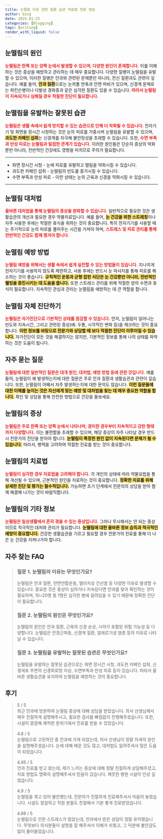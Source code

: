 ```yaml
---
title: 눈떨림 이유 관련 질환 습관 치료법 전문 정보
author: bing
date: 2025-01-25
categories: [Blogging]
tags: [writing]
render_with_liquid: false
---
```



<h2 id='눈떨림의원인'>눈떨림의 원인</h2>

<p><b><span style="color: #ee2323;">눈떨림은 한쪽 또는 양쪽 눈에서 발생할 수 있으며, 다양한 원인이 존재합니다.</span></b> 이를 이해하는 것은 증상을 예방하고 관리하는 데 매우 중요합니다. 다양한 질병이 눈떨림을 유발할 수 있으며, 이러한 질병은 안과와 관련된 문제뿐만 아니라, 전신 질환과도 관련이 깊습니다. 예를 들어, <b><span style="background-color: #ffe066;">안과 질환</span></b>으로는 눈꺼풀 연축과 안면 마비가 있으며, 신경계 문제로는 파킨슨병이나 다발성 경화증과 같은 심각한 질환도 있을 수 있습니다. <b><span style="color: #ee2323;">따라서 눈떨림이 지속되거나 심해질 경우 적절한 진단이 필요합니다.</span></b></p>

<h2 id='눈떨림의유발요인'>눈떨림을 유발하는 잘못된 습관</h2>

<p><b><span style="color: #ee2323;">눈떨림은 생활 속에서 쉽게 방치할 수 있는 습관으로 인해 더 악화될 수 있습니다.</span></b> 전자기기 및 화면을 장시간 시청하는 것은 눈의 피로를 가중시켜 눈떨림을 유발할 수 있으며, <b><span style="background-color: #ffe066;">과도한 카페인 섭취</span></b>는 신경계를 자극해 불안정성을 초래할 수 있습니다. 또한, <b><span style="color: #ee2323;">수면 부족과 만성 피로는 눈떨림과 밀접한 관계가 있습니다.</span></b> 이러한 원인들은 단순히 증상의 악화뿐만 아니라, 전반적인 건강에도 영향을 미치므로 주의가 필요합니다.</p>

<hr />

<ul>
    <li>화면 장시간 시청 - 눈에 피로를 유발하고 떨림을 악화시킬 수 있습니다.</li>
    <li>과도한 카페인 섭취 - 눈떨림의 빈도를 증가시킬 수 있습니다.</li>
    <li>수면 부족과 만성 피로 - 이런 상태는 눈의 근육과 신경을 약화시킬 수 있습니다.</li>
</ul>

<hr />

<h2 id='눈떨림의대처법'>눈떨림 대처법</h2>

<p><b><span style="color: #ee2323;">올바른 대처법을 통해 눈떨림의 증상을 완화할 수 있습니다.</span></b> 일반적으로 필요한 것은 생활습관의 개선과 필요한 경우 약물치료입니다. 예를 들어, <b><span style="background-color: #ffe066;">눈 건강을 위한 스트레칭</span></b>이나 자주 사용한 후에는 적절한 휴식을 취하는 것이 중요합니다. 특히 전자기기를 사용할 때는 주기적으로 눈의 피로를 풀어주는 시간을 가져야 하며, <b><span style="color: #ee2323;">스트레스 및 피로 관리를 통해 전반적인 건강도 함께 챙겨야 합니다.</span></b></p>

<h2 id='눈떨림예방법'>눈떨림 예방 방법</h2>

<p><b><span style="color: #ee2323;">눈떨림 예방을 위해서는 생활 속에서 쉽게 실천할 수 있는 방법들이 있습니다.</span></b> 지나치게 전자기기를 사용하지 않도록 제한하고, 사용 후에는 반드시 눈 마사지를 통해 피로를 해소하는 것이 좋습니다. <b><span style="background-color: #ffe066;">규칙적인 운동과 균형 잡힌 식단은 눈 건강뿐만 아니라, 전반적인 웰빙을 증진시키는 데 도움을 줍니다.</span></b> 또한 스트레스 관리를 위해 적절한 양의 수면과 휴식이 필요합니다. 지속적인 관심과 관리는 눈떨림을 예방하는 데 큰 역할을 합니다.</p>

<h2 id='눈떨림자체진단'>눈떨림 자체 진단하기</h2>

<p><b><span style="color: #ee2323;">눈떨림은 자가진단으로 기본적인 상태를 점검할 수 있습니다.</span></b> 먼저, 눈떨림이 일어나는 빈도와 지속시간, 그리고 관련된 증상(예: 두통, 시각적인 변화 등)을 체크하는 것이 중요합니다. <b><span style="background-color: #ffe066;">이런 정보를 바탕으로 전문가와 상담할 때 보다 적절한 진단이 이루어질 수 있습니다.</span></b> 자가진단이 모든 것을 해결하지는 않지만, 기본적인 정보를 통해 나의 상태를 파악하는 것은 도움이 됩니다.</p>

<h2 id='자주묻는질문'>자주 묻는 질문</h2>

<p><b><span style="color: #ee2323;">눈떨림에 대한 일반적인 질문은 대개 원인, 대처법, 예방 방법 등에 관한 것입니다.</span></b> 예를 들어, 눈떨림이 왜 발생하는지에 대한 질문은 주로 안과 질환과 생활습관과 관련이 깊습니다. 또한, 눈떨림이 어째서 자주 발생하는지에 대한 문의도 많습니다. <b><span style="background-color: #ffe066;">이런 질문들에 대한 이해를 높이는 것은 자신에게 맞는 예방 및 대처법을 찾는 데 매우 중요한 역할을 합니다.</span></b> 확인 및 상담을 통해 안전한 방법으로 건강을 돌보세요.</p>

<h2 id='눈떨림의증상'>눈떨림의 증상</h2>

<p><b><span style="color: #ee2323;">눈떨림은 주로 한쪽 또는 양쪽 눈에서 나타나며, 경미한 경우부터 지속적이고 강한 형태까지 다양합니다.</span></b> 이는 불편함을 초래할 수 있으며, 해당 증상이 자주 나타날 경우 반드시 전문가의 진단을 받아야 합니다. <b><span style="background-color: #ffe066;">눈떨림이 특정한 원인 없이 지속된다면 문제가 될 수 있습니다.</span></b> 따라서, 병력을 고려하여 적절한 진료를 받는 것이 중요합니다.</p>

<h2 id='눈떨림의치료법'>눈떨림의 치료법</h2>

<p><b><span style="color: #ee2323;">눈떨림이 심각한 경우 치료법을 고려해야 합니다.</span></b> 각 개인의 상태에 따라 약물요법을 통해 개선될 수 있으며, 근본적인 원인을 치료하는 것이 중요합니다. <b><span style="background-color: #ffe066;">정확한 치료를 위해 상세한 진단 및 평가는 필수적입니다.</span></b> 가능하면 초기 단계에서 전문의의 상담을 받아 함께 해결해 나가는 것이 바람직합니다.</p>

<h2 id='눈떨림의기타정보'>눈떨림의 기타 정보</h2>

<p><b><span style="color: #ee2323;">눈떨림은 일상생활에서 흔히 겪을 수 있는 증상입니다.</span></b> 그러나 무시해서는 안 되는 증상이므로 적극적인 대처와 관리가 필요합니다. <b><span style="background-color: #ffe066;">눈떨림에 대한 올바른 정보 습득과 적극적인 예방이 중요합니다.</span></b> 건강한 생활습관을 기르고 필요할 경우 전문가의 진료를 통해 더 나은 눈 건강을 지켜나가야 합니다.</p>


<h2 id='자주_찾는_FAQ'>자주 찾는 FAQ</h2>
<div itemscope="" itemtype="https://schema.org/FAQPage"> 
<blockquote> 
<div itemscope="" itemprop="mainEntity" itemtype="https://schema.org/Question"> 
<h3 itemprop="name">질문 1. 눈떨림의 이유는 무엇인가요?</h3> 
<div itemscope="" itemprop="acceptedAnswer" itemtype="https://schema.org/Answer"> 
<span itemprop="text"> 
<p>눈떨림은 안과 질환, 안면연합운동, 앨러지성 건선염 등 다양한 이유로 발생할 수 있습니다. 중요한 것은 증상이 심하거나 지속된다면 안과를 찾아 확인하는 것이 필요하며, 10~20명 중 1명은 심각한 병에 걸려있을 수 있기 때문에 정확한 진단이 필요합니다.</p> 
</span> 
</div> 
</div> 

<div itemscope="" itemprop="mainEntity" itemtype="https://schema.org/Question"> 
<h3 itemprop="name">질문 2. 눈떨림의 원인은 무엇인가요?</h3> 
<div itemscope="" itemprop="acceptedAnswer" itemtype="https://schema.org/Answer"> 
<span itemprop="text"> 
<p>눈떨림의 원인은 안과 질환, 근육의 신경 손상, 시야가 포함된 위험 가능성 등 다양합니다. 눈떨림은 안경근파동, 신경계 질환, 알레르기성 염증 등의 이유로 나타날 수 있습니다.</p> 
</span> 
</div> 
</div> 

<div itemscope="" itemprop="mainEntity" itemtype="https://schema.org/Question"> 
<h3 itemprop="name">질문 3. 눈떨림을 유발하는 잘못된 습관은 무엇인가요?</h3> 
<div itemscope="" itemprop="acceptedAnswer" itemtype="https://schema.org/Answer"> 
<span itemprop="text"> 
<p>눈떨림을 유발하는 잘못된 습관으로는 화면 장시간 시청, 과도한 카페인 섭취, 신경세포 주변의 신경회로망 이상, 수면부족과 만성 피로 등이 있습니다. 따라서 올바른 생활습관을 유지하여 눈떨림을 예방하는 것이 중요합니다.</p> 
</span> 
</div> 
</div> 

</blockquote> 
</div>
<h2 id='후기'>후기</h2>
<div itemscope itemtype="https://schema.org/Product">
  <blockquote>
  <div itemprop="review" itemscope itemtype="https://schema.org/Review">
      <div itemprop="reviewRating" itemscope itemtype="https://schema.org/Rating"> <span itemprop="ratingValue">5</span> / <span itemprop="bestRating">5</span> </div>
      <span itemprop="reviewBody">최근 안과에 방문하여 눈떨림 증상에 대해 상담을 받았습니다. 의사 선생님께서 매우 친절하게 설명해주시고, 필요한 검사를 빠짐없이 진행해주셨습니다. 또한, 시설이 깔끔해 쾌적한 분위기에서 진료를 받을 수 있었습니다.</span>
  </div>
  <br>
  <div itemprop="review" itemscope itemtype="https://schema.org/Review">
      <div itemprop="reviewRating" itemscope itemtype="https://schema.org/Rating"> <span itemprop="ratingValue">4.8</span> / <span itemprop="bestRating">5</span> </div>
      <span itemprop="reviewBody">눈떨림으로 고민하던 중 안과에 가게 되었는데, 의사 선생님이 정말 자세히 원인을 설명해주셨습니다. 눈에 대해 배운 것도 많고, 대처법도 알려주셔서 많은 도움이 되었습니다.</span>
  </div>
  <br>
  <div itemprop="review" itemscope itemtype="https://schema.org/Review">
      <div itemprop="reviewRating" itemscope itemtype="https://schema.org/Rating"> <span itemprop="ratingValue">4.95</span> / <span itemprop="bestRating">5</span> </div>
      <span itemprop="reviewBody">안과 진료를 받고 왔는데, 제가 느끼는 증상에 대해 정말 친절하게 상담해주셨고, 치료 방법도 명확히 설명해주셔서 믿음이 갔습니다. 깨끗한 병원 시설이 인상 깊었습니다.</span>
  </div>
  <br>
  <div itemprop="review" itemscope itemtype="https://schema.org/Review">
      <div itemprop="reviewRating" itemscope itemtype="https://schema.org/Rating"> <span itemprop="ratingValue">4.9</span> / <span itemprop="bestRating">5</span> </div>
      <span itemprop="reviewBody">눈떨림을 겪고 있어 불안했는데, 전문의가 친절하게 진료해주셔서 마음이 놓였습니다. 시설도 깔끔하고 직원 분들도 친절해서 기분 좋게 진료받았습니다.</span>
  </div>
  <br>
  <div itemprop="review" itemscope itemtype="https://schema.org/Review">
      <div itemprop="reviewRating" itemscope itemtype="https://schema.org/Rating"> <span itemprop="ratingValue">4.88</span> / <span itemprop="bestRating">5</span> </div>
      <span itemprop="reviewBody">눈떨림으로 인한 스트레스가 많았는데, 안과에서 받은 상담이 정말 유익했습니다. 무엇보다 의사분들이 설명을 잘 해주셔서 이해가 쉬웠고, 그 덕분에 불안감도 많이 줄어들었습니다.</span>
  </div>
  </blockquote>
</div>
